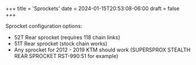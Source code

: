 +++
title = 'Sprockets'
date = 2024-01-15T20:53:08-06:00
draft = false
+++

Sprocket configuration options:

- 52T Rear sprocket (requires 118 chain links)
- 51T Rear sprocket (stock chain works)
- Any sprocket for 2012 - 2019 KTM should work (SUPERSPROX STEALTH REAR SPROCKET RST-990:51 for example)
